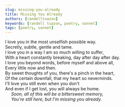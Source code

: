 ```yaml
---
slug: missing-you-already
title: Missing You Already
authors: [randelltuazon]
keywords: [randell tuazon, poetry, sonnet]
tags: [poetry, sonnet]
---
```


I love you in the most unselfish possible way.<br/>
Secretly, subtle, gentle and tame.<br/>
I love you in a way I am so much willing to suffer,<br/>
With a heart constantly breaking, day after day after day.<br/>
I love you beyond words, before myself and above all,<br/>
Every little now and then.<br/>
By sweet thoughts of you, there's a pinch in the heart,<br/>
Of the certain downfall, that my heart so neverminds.<br/>
I'll love you still even when you don't<br/>
And even if I get lost, you will always be home.<br/>
&nbsp;&nbsp;&nbsp;&nbsp; *Soon, all of this will be a bittersweet memory,*<br/>
&nbsp;&nbsp;&nbsp;&nbsp; *You're still here, but I'm missing you already.*<br/>
